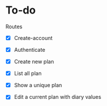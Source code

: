 # To-do 

Routes
- [x] Create-account
- [x] Authenticate

- [x] Create new plan
- [x] List all plan
- [x] Show a unique plan
- [x] Edit a current plan with diary values

 